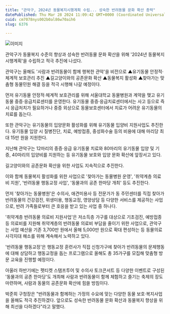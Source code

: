 ```yaml
---
title: "관악구, 2024년 동물복지시행계획 수립... 성숙한 반려동물 문화 확산 총력"
datePublished: Thu Mar 28 2024 11:09:42 GMT+0000 (Coordinated Universal Time)
cuid: cm7078nys002b0al86w70aih6
slug: 6376

---
```



![이미지](https://cdn.hashnode.com/res/hashnode/image/upload/v1739261246203/bae83a52-c709-43e1-8cf7-d2df4c7409f2.jpeg)

관악구가 동물복지 수준의 향상과 성숙한 반려동물 문화 확산을 위해 '2024년 동물복지시행계획'을 수립하고 적극 추진에 나섰다.

관악구는 올해도 '사람과 반려동물이 함께 행복한 관악'을 비전으로 ▲유기동물 안정적·체계적 보호관리 추진 ▲길고양이와의 공존문화 확산 ▲동물복지 활성화 ▲찾아가는 맞춤형 동물민원 해결 등을 적극 시행해 나갈 예정이다.

먼저 유기동물 안정적·체계적 보호관리를 위해 서울대학교 동물병원과 계약을 맺고 유기동물 중증·응급치료센터를 운영한다. 유기동물 중증·응급치료센터에서는 사고 등으로 즉시 응급처치가 필요하거나 중증 외상으로 동물보호센터에서 치료가 어려운 유기동물의 치료를 돕는다.

또한 관악구는 유기동물의 입양문화 활성화를 위해 유기동물 입양비 지원사업도 추진한다. 유기동물 입양 시 질병진단, 치료, 예방접종, 중성화수술 등의 비용에 대해 마리당 최대 15만 원을 지원한다.

지난해 관악구는 12마리의 중증·응급 유기동물 치료와 80마리의 유기동물 입양 및 기증, 40마리의 입양비를 지원하는 등 유기동물 보호와 입양 문화 확산에 앞장서고 있다.

길고양이와의 공존문화 확산을 위한 사업도 지속적으로 추진한다.

이와 함께 동물복지 활성화를 위한 사업으로 '찾아가는 동물병원 운영', '취약계층 의료비 지원', '반려동물 행동교정 사업', '동물과의 공존 한마당 개최' 등도 추진한다.

먼저 '찾아가는 동물병원'은 수의사, 애견미용사 등 전문가가 동 주민센터를 직접 찾아가 반려동물의 건강검진, 위생미용, 행동교정, 영양상담 등 다양한 서비스를 제공하는 사업으로, 반려 가족들로부터 큰 호응을 받고 있는 사업 중 하나다.

'취약계층 반려동물 의료비 지원사업'은 저소득층 가구를 대상으로 기초검진, 예방접종 등 의료비를 지원해 취약계층의 반려동물 의료비 부담을 줄이기 위한 사업으로, 관악구는 사업 예산을 기존 3,700만 원에서 올해 5,000만 원으로 확대 편성하는 등 동물의료 사각지대 해소를 위해 계속해서 노력하고 있다.

'반려동물 행동교정'은 행동교정 훈련사가 직접 신청가구에 찾아가 반려동물의 문제행동에 대해 상담하고 행동교정을 돕는 프로그램으로 올해도 총 35가구를 모집해 맞춤형 방문 교육을 진행할 예정이다.

아울러 하반기에는 펫티켓 스탬프투어 및 수의사 토크콘서트 등 다양한 이벤트로 구성된 '동물과의 공존 한마당'도 개최해 사람과 반려동물이 함께 체험하고 즐기는 축제의 장도 마련하며, 사람과 동물의 공존문화 확산에 힘쓸 방침이다.

박준희 구청장은 "반려동물과 함께하는 가정의 수요에 맞는 다양한 동물 보호·복지사업을 올해도 적극 추진하겠다. 앞으로도 성숙한 반려동물 문화 확산과 동물복지 향상을 위해 최선을 다하겠다"라고 말했다.